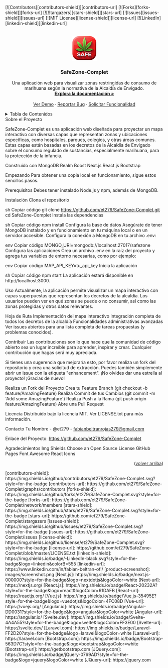 <a name="readme-top"></a>

<!-- PROJECT SHIELDS -->

[![Contributors][contributors-shield]][contributors-url]
[![Forks][forks-shield]][forks-url]
[![Stargazers][stars-shield]][stars-url]
[![Issues][issues-shield]][issues-url]
[![MIT License][license-shield]][license-url]
[![LinkedIn][linkedin-shield]][linkedin-url]

<!-- PROJECT LOGO -->
<br />
<div align="center">
  <a href="https://github.com/et279/SafeZone-Complet">
    <img src="https://raw.githubusercontent.com/et279/SafeZone-Complet/main/App/safe-zone/src/assets/Logo-Red.png" alt="Logo" width="80" height="80">
  </a>
<h3 align="center">SafeZone-Complet</h3>
  <p align="center">
    Una aplicación web para visualizar zonas restringidas de consumo de marihuana según la normativa de la Alcaldía de Envigado.
    <br />
    <a href="https://github.com/et279/SafeZone-Complet"><strong>Explora la documentación »</strong></a>
    <br />
    <br />
    <a href="https://github.com/et279/SafeZone-Complet">Ver Demo</a>
    ·
    <a href="https://github.com/et279/SafeZone-Complet/issues/new?labels=bug&template=bug-report---.md">Reportar Bug</a>
    ·
    <a href="https://github.com/et279/SafeZone-Complet/issues/new?labels=enhancement&template=feature-request---.md">Solicitar Funcionalidad</a>
  </p>
</div>
<!-- TABLE OF CONTENTS -->
<details>
  <summary>Tabla de Contenidos</summary>
  <ol>
    <li>
      <a href="#about-the-project">Sobre el Proyecto</a>
      <ul>
        <li><a href="#built-with">Construido con</a></li>
      </ul>
    </li>
    <li>
      <a href="#getting-started">Empezando</a>
      <ul>
        <li><a href="#prerequisites">Prerequisitos</a></li>
        <li><a href="#installation">Instalación</a></li>
      </ul>
    </li>
    <li><a href="#usage">Uso</a></li>
    <li><a href="#roadmap">Hoja de Ruta</a></li>
    <li><a href="#contributing">Contribuir</a></li>
    <li><a href="#license">Licencia</a></li>
    <li><a href="#contact">Contacto</a></li>
    <li><a href="#acknowledgments">Agradecimientos</a></li>
  </ol>
</details>
<!-- ABOUT THE PROJECT -->
Sobre el Proyecto

SafeZone-Complet es una aplicación web diseñada para proyectar un mapa interactivo con diversas capas que representan zonas y ubicaciones específicas, como hospitales, parques, colegios, y otras áreas comunes. Estas capas están basadas en los decretos de la Alcaldía de Envigado sobre el consumo regulado de sustancias, especialmente marihuana, para la protección de la infancia.


Construido con
MongoDB
Realm
Boost
Next.js
React.js
Bootstrap

<!-- GETTING STARTED -->
Empezando
Para obtener una copia local en funcionamiento, sigue estos sencillos pasos.

Prerequisitos
Debes tener instalado Node.js y npm, además de MongoDB.

Instalación
Clona el repositorio

sh
Copiar código
git clone https://github.com/et279/SafeZone-Complet.git
cd SafeZone-Complet
Instala las dependencias

sh
Copiar código
npm install
Configura la base de datos
Asegúrate de tener MongoDB instalado y en funcionamiento en tu máquina local o en un servidor accesible. Configura la conexión a MongoDB en tu archivo .env:

env
Copiar código
MONGO_URI=mongodb://localhost:27017/safezone
Configura las aplicaciones
Crea un archivo .env en la raíz del proyecto y agrega tus variables de entorno necesarias, como por ejemplo:

env
Copiar código
MAP_API_KEY=tu_api_key
Inicia la aplicación

sh
Copiar código
npm start
La aplicación estará disponible en http://localhost:3000.


<!-- USAGE EXAMPLES -->
Uso
Actualmente, la aplicación permite visualizar un mapa interactivo con capas superpuestas que representan los decretos de la alcaldía. Los usuarios pueden ver en qué zonas se puede o no consumir, así como las zonas protegidas y otros datos relevantes.


<!-- ROADMAP -->
Hoja de Ruta
 Implementación del mapa interactivo
 Integración completa de todos los decretos de la alcaldía
 Funcionalidades administrativas avanzadas
Ver issues abiertos para una lista completa de tareas propuestas (y problemas conocidos).


<!-- CONTRIBUTING -->
Contribuir
Las contribuciones son lo que hace que la comunidad de código abierto sea un lugar increíble para aprender, inspirar y crear. Cualquier contribución que hagas será muy apreciada.

Si tienes una sugerencia que mejoraría esto, por favor realiza un fork del repositorio y crea una solicitud de extracción. Puedes también simplemente abrir un issue con la etiqueta "enhancement". ¡No olvides dar una estrella al proyecto! ¡Gracias de nuevo!

Realiza un Fork del Proyecto
Crea tu Feature Branch (git checkout -b feature/AmazingFeature)
Realiza Commit de tus Cambios (git commit -m 'Add some AmazingFeature')
Realiza Push a la Rama (git push origin feature/AmazingFeature)
Abre una Pull Request

<!-- LICENSE -->
Licencia
Distribuido bajo la licencia MIT. Ver LICENSE.txt para más información.


<!-- CONTACT -->
Contacto
Tu Nombre - @et279 - fabianbeltranrojas279@gmail.com

Enlace del Proyecto: https://github.com/et279/SafeZone-Complet


<!-- ACKNOWLEDGMENTS -->
Agradecimientos
Img Shields
Choose an Open Source License
GitHub Pages
Font Awesome
React Icons


<p align="right">(<a href="#readme-top">volver arriba</a>)</p>
<!-- MARKDOWN LINKS & IMAGES -->
<!-- https://www.markdownguide.org/basic-syntax/#reference-style-links -->
[contributors-shield]: https://img.shields.io/github/contributors/et279/SafeZone-Complet.svg?style=for-the-badge
[contributors-url]: https://github.com/et279/SafeZone-Complet/graphs/contributors
[forks-shield]: https://img.shields.io/github/forks/et279/SafeZone-Complet.svg?style=for-the-badge
[forks-url]: https://github.com/et279/SafeZone-Complet/network/members
[stars-shield]: https://img.shields.io/github/stars/et279/SafeZone-Complet.svg?style=for-the-badge
[stars-url]: https://github.com/et279/SafeZone-Complet/stargazers
[issues-shield]: https://img.shields.io/github/issues/et279/SafeZone-Complet.svg?style=for-the-badge
[issues-url]: https://github.com/et279/SafeZone-Complet/issues
[license-shield]: https://img.shields.io/github/license/et279/SafeZone-Complet.svg?style=for-the-badge
[license-url]: https://github.com/et279/SafeZone-Complet/blob/master/LICENSE.txt
[linkedin-shield]: https://img.shields.io/badge/-LinkedIn-black.svg?style=for-the-badge&logo=linkedin&colorB=555
[linkedin-url]: https://www.linkedin.com/in/fabian-beltran-ofi/
[product-screenshot]: images/screenshot.png
[Next.js]: https://img.shields.io/badge/next.js-000000?style=for-the-badge&logo=nextdotjs&logoColor=white
[Next-url]: https://nextjs.org/
[React.js]: https://img.shields.io/badge/React-20232A?style=for-the-badge&logo=react&logoColor=61DAFB
[React-url]: https://reactjs.org/
[Vue.js]: https://img.shields.io/badge/Vue.js-35495E?style=for-the-badge&logo=vuedotjs&logoColor=4FC08D
[Vue-url]: https://vuejs.org/
[Angular.io]: https://img.shields.io/badge/Angular-DD0031?style=for-the-badge&logo=angular&logoColor=white
[Angular-url]: https://angular.io/
[Svelte.dev]: https://img.shields.io/badge/Svelte-4A4A55?style=for-the-badge&logo=svelte&logoColor=FF3E00
[Svelte-url]: https://svelte.dev/
[Laravel.com]: https://img.shields.io/badge/Laravel-FF2D20?style=for-the-badge&logo=laravel&logoColor=white
[Laravel-url]: https://laravel.com
[Bootstrap.com]: https://img.shields.io/badge/Bootstrap-563D7C?style=for-the-badge&logo=bootstrap&logoColor=white
[Bootstrap-url]: https://getbootstrap.com
[JQuery.com]: https://img.shields.io/badge/jQuery-0769AD?style=for-the-badge&logo=jquery&logoColor=white
[JQuery-url]: https://jquery.com 